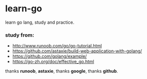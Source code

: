 # learn-go
learn go lang, study and practice.

### study from:
- http://www.runoob.com/go/go-tutorial.html
- https://github.com/astaxie/build-web-application-with-golang/
- https://github.com/golang/example/
- https://go-zh.org/doc/effective_go.html

thanks **runoob**, **astaxie**, thanks **google**, thanks **github**.
